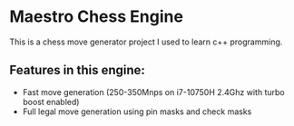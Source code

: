 # Maestro Chess Engine

This is a chess move generator project I used to learn c++ programming.

## Features in this engine:
- Fast move generation (250-350Mnps on i7-10750H 2.4Ghz with turbo boost enabled)
- Full legal move generation using pin masks and check masks
